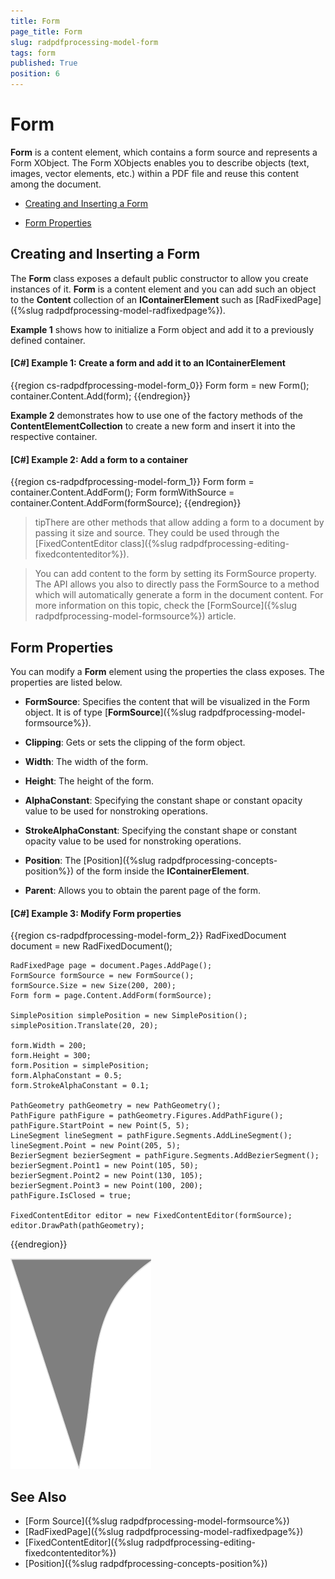 ```yaml
---
title: Form
page_title: Form
slug: radpdfprocessing-model-form
tags: form
published: True
position: 6
---
```


# Form

__Form__ is a content element, which contains a form source and represents a Form XObject. The Form XObjects enables you to describe objects (text, images, vector elements, etc.) within a PDF file and reuse this content among the document.
      

* [Creating and Inserting a Form](#creating-and-inserting-a-form)

* [Form Properties](#form-properties)


## Creating and Inserting a Form

The **Form** class exposes a default public constructor to allow you create instances of it. __Form__ is a content element and you can add such an object to the __Content__ collection of an __IContainerElement__ such as [RadFixedPage]({%slug radpdfprocessing-model-radfixedpage%}).
        

__Example 1__ shows how to initialize a Form object and add it to a previously defined container.
    

#### __[C#] Example 1: Create a form and add it to an IContainerElement__

{{region cs-radpdfprocessing-model-form_0}}
	Form form = new Form();
	container.Content.Add(form);
{{endregion}}


__Example 2__ demonstrates how to use one of the factory methods of the __ContentElementCollection__ to create a new form and insert it into the respective container.
        

#### __[C#] Example 2: Add a form to a container__

{{region cs-radpdfprocessing-model-form_1}}
	Form form = container.Content.AddForm();
	Form formWithSource = container.Content.AddForm(formSource);
{{endregion}}


>tipThere are other methods that allow adding a form to a document by passing it size and source. They could be used through the [FixedContentEditor class]({%slug radpdfprocessing-editing-fixedcontenteditor%}).
          
>You can add content to the form by setting its FormSource property. The API allows you also to directly pass the FormSource to a method which will automatically generate a form in the document content. For more information on this topic, check the [FormSource]({%slug radpdfprocessing-model-formsource%}) article.

 
## Form Properties

You can modify a __Form__ element using the properties the class exposes. The properties are listed below.
        

* __FormSource__: Specifies the content that will be visualized in the Form object. It is of type [**FormSource**]({%slug radpdfprocessing-model-formsource%}).

* __Clipping__: Gets or sets the clipping of the form object.

* __Width__: The width of the form.

* __Height__: The height of the form.

* __AlphaConstant__: Specifying the constant shape or constant opacity value to be used for nonstroking operations.

* __StrokeAlphaConstant__: Specifying the constant shape or constant opacity value to be used for nonstroking operations.

* __Position__: The [Position]({%slug radpdfprocessing-concepts-position%}) of the form inside the __IContainerElement__.

* __Parent__: Allows you to obtain the parent page of the form.

#### __[C#] Example 3: Modify Form properties__

{{region cs-radpdfprocessing-model-form_2}}
	RadFixedDocument document = new RadFixedDocument();

	RadFixedPage page = document.Pages.AddPage();
	FormSource formSource = new FormSource();
	formSource.Size = new Size(200, 200);
	Form form = page.Content.AddForm(formSource);

	SimplePosition simplePosition = new SimplePosition();
	simplePosition.Translate(20, 20);

	form.Width = 200;
	form.Height = 300;
	form.Position = simplePosition;
	form.AlphaConstant = 0.5;
	form.StrokeAlphaConstant = 0.1;

	PathGeometry pathGeometry = new PathGeometry();
	PathFigure pathFigure = pathGeometry.Figures.AddPathFigure();
	pathFigure.StartPoint = new Point(5, 5);
	LineSegment lineSegment = pathFigure.Segments.AddLineSegment();
	lineSegment.Point = new Point(205, 5);
	BezierSegment bezierSegment = pathFigure.Segments.AddBezierSegment();
	bezierSegment.Point1 = new Point(105, 50);
	bezierSegment.Point2 = new Point(130, 105);
	bezierSegment.Point3 = new Point(100, 200);
	pathFigure.IsClosed = true;

	FixedContentEditor editor = new FixedContentEditor(formSource);
	editor.DrawPath(pathGeometry);
{{endregion}}

![PdfProcessing Modify Form Properties](images/pdf-processing-modify-form-properties.png)

## See Also

 * [Form Source]({%slug radpdfprocessing-model-formsource%})
 * [RadFixedPage]({%slug radpdfprocessing-model-radfixedpage%})
 * [FixedContentEditor]({%slug radpdfprocessing-editing-fixedcontenteditor%})
 * [Position]({%slug radpdfprocessing-concepts-position%})
